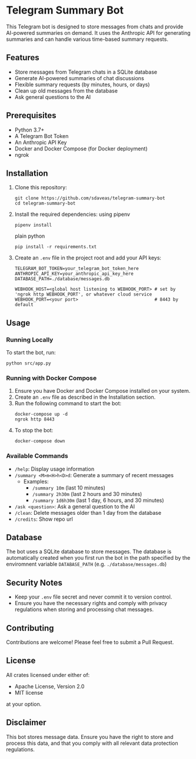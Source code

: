 # Telegram Summary Bot

This Telegram bot is designed to store messages from chats and provide AI-powered summaries on demand. It uses the Anthropic API for generating summaries and can handle various time-based summary requests.

## Features

- Store messages from Telegram chats in a SQLite database
- Generate AI-powered summaries of chat discussions
- Flexible summary requests (by minutes, hours, or days)
- Clean up old messages from the database
- Ask general questions to the AI

## Prerequisites

- Python 3.7+
- A Telegram Bot Token
- An Anthropic API Key
- Docker and Docker Compose (for Docker deployment)
- ngrok

## Installation

1. Clone this repository:
   ```
   git clone https://github.com/sdaveas/telegram-summary-bot
   cd telegram-summary-bot
   ```

2. Install the required dependencies:
   using pipenv
   ```
   pipenv install
   ```

   plain python
   ```
   pip install -r requirements.txt
   ```

4. Create an `.env` file in the project root and add your API keys:
   ```
   TELEGRAM_BOT_TOKEN=your_telegram_bot_token_here
   ANTHROPIC_API_KEY=your_anthropic_api_key_here
   DATABASE_PATH=./database/messages.db

   WEBHOOK_HOST=<global host listening to WEBHOOK_PORT> # set by 'ngrok http WEBHOOK_PORT', or whatever cloud service
   WEBHOOK_PORT=<your port>                             # 8443 by default
   ```

## Usage

### Running Locally

To start the bot, run:

```
python src/app.py
```

### Running with Docker Compose

1. Ensure you have Docker and Docker Compose installed on your system.
2. Create an `.env` file as described in the Installation section.
3. Run the following command to start the bot:
   ```
   docker-compose up -d
   ngrok http 8443
   ```
4. To stop the bot:
   ```
   docker-compose down
   ```

### Available Commands

- `/help`: Display usage information
- `/summary <M>m<H>h<D>d`: Generate a summary of recent messages
  - Examples:
    - `/summary 10m` (last 10 minutes)
    - `/summary 2h30m` (last 2 hours and 30 minutes)
    - `/summary 1d6h30m` (last 1 day, 6 hours, and 30 minutes)
- `/ask <question>`: Ask a general question to the AI
- `/clean`: Delete messages older than 1 day from the database
- `/credits`: Show repo url

## Database

The bot uses a SQLite database to store messages. The database is automatically created when you first run the bot in the path specified by the enviromnent variable `DATABASE_PATH` (e.g. `./database/messages.db`)

## Security Notes

- Keep your `.env` file secret and never commit it to version control.
- Ensure you have the necessary rights and comply with privacy regulations when storing and processing chat messages.

## Contributing

Contributions are welcome! Please feel free to submit a Pull Request.

## License

All crates licensed under either of:
* Apache License, Version 2.0
* MIT license

at your option.

## Disclaimer

This bot stores message data. Ensure you have the right to store and process this data, and that you comply with all relevant data protection regulations.
